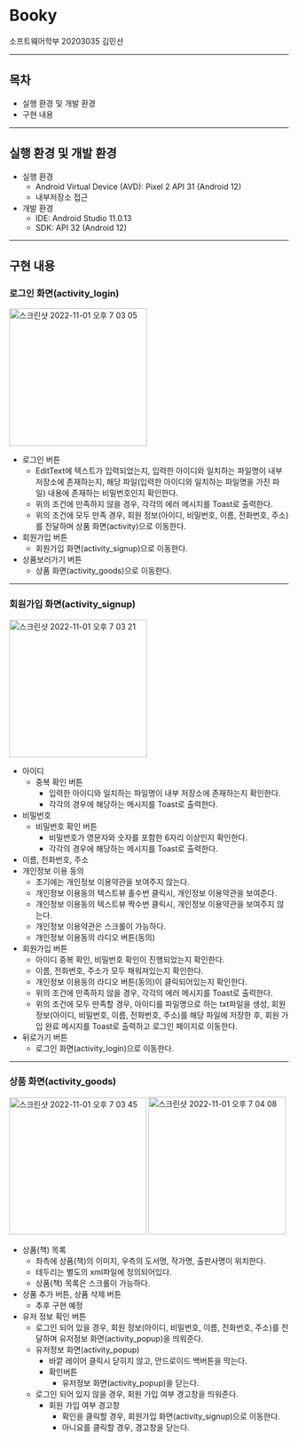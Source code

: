 # Booky
소프트웨어학부 20203035 김민선
<hr />

## 목차
- 실행 환경 및 개발 환경
- 구현 내용
<hr />

## 실행 환경 및 개발 환경
- 실행 환경
  - Android Virtual Device (AVD): Pixel 2 API 31 (Android 12)
  - 내부저장소 접근
- 개발 환경
  - IDE: Android Studio 11.0.13
  - SDK: API 32 (Android 12)
<hr />

## 구현 내용
### 로그인 화면(activity_login)
<img width="248" alt="스크린샷 2022-11-01 오후 7 03 05" src="https://user-images.githubusercontent.com/66056874/199218133-7e0f8cef-89bc-4df7-9d6e-6e918ad1e875.png">

  - 로그인 버튼
    - EditText에 텍스트가 입력되었는지, 입력한 아이디와 일치하는 파일명이 내부 저장소에 존재하는지, 해당 파일(입력한 아이디와 일치하는 파일명을 가진 파일) 내용에 존재하는 비밀번호인지 확인한다.
    - 위의 조건에 만족하지 않을 경우, 각각의 에러 메시지를 Toast로 출력한다.
    - 위의 조건에 모두 만족 경우, 회원 정보(아이디, 비밀번호, 이름, 전화번호, 주소)를 전달하며 상품 화면(activity)으로 이동한다.
  - 회원가입 버튼
    - 회원가입 화면(activity_signup)으로 이동한다.
  - 상품보러가기 버튼
    - 상품 화면(activity_goods)으로 이동한다.
<hr />

### 회원가입 화면(activity_signup)
<img width="248" alt="스크린샷 2022-11-01 오후 7 03 21" src="https://user-images.githubusercontent.com/66056874/199218301-38585ac1-e770-4469-8d0d-dfd28038016c.png">

  - 아이디
    - 중복 확인 버튼
      - 입력한 아이디와 일치하는 파일명이 내부 저장소에 존재하는지 확인한다.
      - 각각의 경우에 해당하는 메시지를 Toast로 출력한다.
  - 비밀번호
    - 비밀번호 확인 버튼
      - 비밀번호가 영문자와 숫자를 포함한 6자리 이상인지 확인한다.
      - 각각의 경우에 해당하는 메시지를 Toast로 출력한다.
  - 이름, 전화번호, 주소
  - 개인정보 이용 동의
    - 초기에는 개인정보 이용약관을 보여주지 않는다.
    - 개인정보 이용동의 텍스트뷰 홀수번 클릭시, 개인정보 이용약관을 보여준다.
    - 개인정보 이용동의 텍스트뷰 짝수번 클릭시, 개인정보 이용약관을 보여주지 않는다.
    - 개인정보 이용약관은 스크롤이 가능하다.
    - 개인정보 이용동의 라디오 버튼(동의)
  - 회원가입 버튼
    - 아이디 중복 확인, 비밀번호 확인이 진행되었는지 확인한다.
    - 이름, 전화번호, 주소가 모두 채워져있는지 확인한다.
    - 개인정보 이용동의 라디오 버튼(동의)이 클릭되어있는지 확인한다.
    - 위의 조건에 만족하지 않을 경우, 각각의 에러 메시지를 Toast로 출력한다.
    - 위의 조건에 모두 만족할 경우, 아이디를 파일명으로 하는 txt파일을 생성, 회원정보(아이디, 비밀번호, 이름, 전화번호, 주소)를 해당 파일에 저장한 후, 회원 가입 완료 메시지를 Toast로 출력하고 로그인 페이지로 이동한다.
  - 뒤로가기 버튼
    - 로그인 화면(activity_login)으로 이동한다.
<hr />

### 상품 화면(activity_goods)
<div>
<img width="247" alt="스크린샷 2022-11-01 오후 7 03 45" src="https://user-images.githubusercontent.com/66056874/199218523-3f2f19fa-474c-42bc-bd66-b169c661c97f.png">
<img width="248" alt="스크린샷 2022-11-01 오후 7 04 08" src="https://user-images.githubusercontent.com/66056874/199218537-28df57fb-c465-4fca-b03c-72d3515b8522.png">
</div>

  - 상품(책) 목록
    - 좌측에 상품(책)의 이미지, 우측의 도서명, 작가명, 출판사명이 위치한다.
    - 테두리는 별도의 xml파일에 정의되어있다.
    - 상품(책) 목록은 스크롤이 가능하다.
  - 상품 추가 버튼, 상품 삭제 버튼
    - 추후 구현 예정
  - 유저 정보 확인 버튼
    - 로그인 되어 있을 경우, 회원 정보(아이디, 비밀번호, 이름, 전화번호, 주소)를 전달하며 유저정보 화면(activity_popup)을 띄워준다.
    - 유저정보 화면(activity_popup)
      - 바깥 레이어 클릭시 닫히지 않고, 안드로이드 백버튼을 막는다.
      - 확인버튼
        - 유저정보 화면(activity_popup)을 닫는다.
    - 로그인 되어 있지 않을 경우, 회원 가입 여부 경고창을 띄워준다.
      - 회원 가입 여부 경고창
        - 확인을 클릭할 경우, 회원가입 화면(activity_signup)으로 이동한다.
        - 아니요를 클릭할 경우, 경고창을 닫는다.
